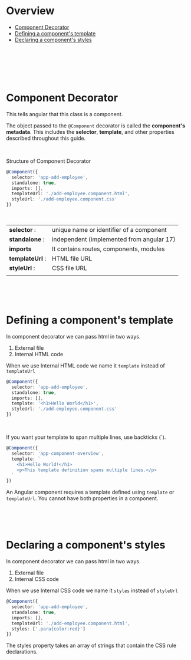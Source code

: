 # Overview

- [Component Decorator](#component-decorator)
- [Defining a component's template](#defining-a-components-template)
- [Declaring a component's styles](#declaring-a-components-styles)

&nbsp;

&nbsp;

&nbsp;

# Component Decorator

This tells angular that this class is a component.

The object passed to the `@Component` decorator is called the **component's metadata**. This includes the **selector**, **template**, and other properties described throughout this guide.

&nbsp;

Structure of Component Decorator

```ts
@Component({
  selector: 'app-add-employee',
  standalone: true,
  imports: [],
  templateUrl: './add-employee.component.html',
  styleUrl: './add-employee.component.css'
})
```

&nbsp;

|                   |                                           |
| ----------------- | ----------------------------------------- |
| **selector** :    | unique name or identifier of a component  |
| **standalone** :  | independent (implemented from angular 17) |
| **imports**       | It contains routes, components, modules   |
| **templateUrl** : | HTML file URL                             |
| **styleUrl** :    | CSS file URL                              |
|                   |                                           |

&nbsp;

&nbsp;

# Defining a component's template

In component decorator we can pass html in two ways.

1. External file
2. Internal HTML code

When we use Internal HTML code we name it `template` instead of `templateUrl`

```ts
@Component({
  selector: 'app-add-employee',
  standalone: true,
  imports: [],
  template: '<h1>Hello World</h1>',
  styleUrl: './add-employee.component.css'
})
```

&nbsp;

If you want your template to span multiple lines, use backticks (`).

```ts
@Component({
  selector: 'app-component-overview',
  template: `
    <h1>Hello World!</h1>
    <p>This template definition spans multiple lines.</p>
  `
})
```

An Angular component requires a template defined using `template` or `templateUrl`. You cannot have both properties in a component.

&nbsp;

&nbsp;

# Declaring a component's styles

In component decorator we can pass html in two ways.

1. External file
2. Internal CSS code

When we use Internal CSS code we name it `styles` instead of `styleUrl`

```ts
@Component({
  selector: 'app-add-employee',
  standalone: true,
  imports: [],
  templateUrl: './add-employee.component.html',
  styles: ['.para{color:red}']
})
```

The styles property takes an array of strings that contain the CSS rule declarations.

&nbsp;

&nbsp;

&nbsp;

&nbsp;

&nbsp;

&nbsp;

&nbsp;

&nbsp;

&nbsp;

&nbsp;

&nbsp;

&nbsp;
